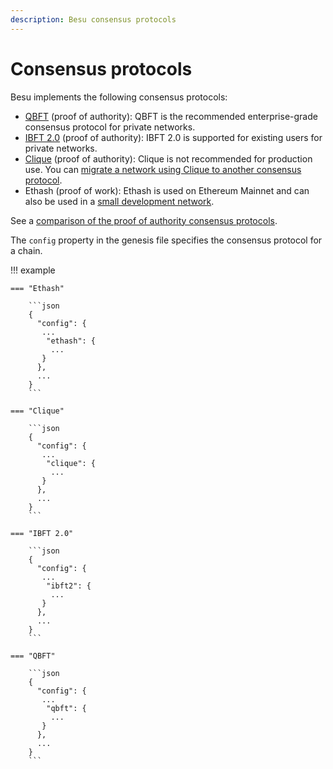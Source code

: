 ```yaml
---
description: Besu consensus protocols
---
```


# Consensus protocols

Besu implements the following consensus protocols:

* [QBFT](../../HowTo/Configure/Consensus-Protocols/QBFT.md) (proof of authority): QBFT is the recommended
  enterprise-grade consensus protocol for private networks.
* [IBFT 2.0](../../HowTo/Configure/Consensus-Protocols/IBFT.md) (proof of authority): IBFT 2.0 is supported for existing
  users for private networks.
* [Clique](../../HowTo/Configure/Consensus-Protocols/Clique.md) (proof of authority): Clique is not recommended for
  production use.
  You can [migrate a network using Clique to another consensus protocol](../../HowTo/Configure/Consensus-Protocols/Clique.md#migrate-from-clique-to-another-consensus-protocol).
* Ethash (proof of work): Ethash is used on Ethereum Mainnet and can also be used in a
  [small development network](../../Tutorials/Private-Network/Create-Private-Network.md).

See a [comparison of the proof of authority consensus protocols](Comparing-PoA.md).

The `config` property in the genesis file specifies the consensus protocol for a chain.

!!! example

    === "Ethash"

        ```json
        {
          "config": {
           ...
            "ethash": {
             ...
           }
          },
          ...
        }
        ```

    === "Clique"

        ```json
        {
          "config": {
           ...
            "clique": {
             ...
           }
          },
          ...
        }
        ```

    === "IBFT 2.0"

        ```json
        {
          "config": {
           ...
            "ibft2": {
             ...
           }
          },
          ...
        }
        ```

    === "QBFT"

        ```json
        {
          "config": {
           ...
            "qbft": {
             ...
           }
          },
          ...
        }
        ```
